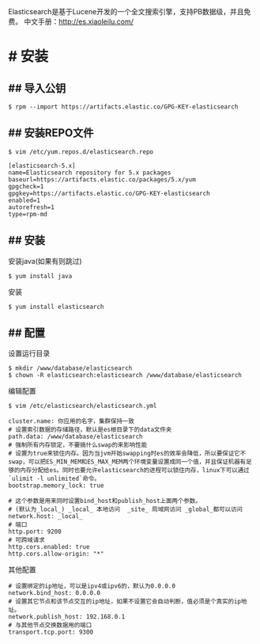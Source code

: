 Elasticsearch是基于Lucene开发的一个全文搜索引擎，支持PB数据级，并且免费。
中文手册：http://es.xiaoleilu.com/

# # 安装
## ## 导入公钥
```
$ rpm --import https://artifacts.elastic.co/GPG-KEY-elasticsearch
```
## ## 安装REPO文件
```
$ vim /etc/yum.repos.d/elasticsearch.repo
```
```
[elasticsearch-5.x]
name=Elasticsearch repository for 5.x packages
baseurl=https://artifacts.elastic.co/packages/5.x/yum
gpgcheck=1
gpgkey=https://artifacts.elastic.co/GPG-KEY-elasticsearch
enabled=1
autorefresh=1
type=rpm-md
```

## ## 安装
安装java(如果有则跳过)
```
$ yum install java
```
安装
```
$ yum install elasticsearch
```
## ## 配置
设置运行目录
```
$ mkdir /www/database/elasticsearch
$ chown -R elasticsearch:elasticsearch /www/database/elasticsearch
```
编辑配置
```
$ vim /etc/elasticsearch/elasticsearch.yml
```
```
cluster.name: 你应用的名字，集群保持一致
# 设置索引数据的存储路径，默认是es根目录下的data文件夹
path.data: /www/database/elasticsearch
# 强制所有内存锁定，不要搞什么swap的来影响性能 
# 设置为true来锁住内存。因为当jvm开始swapping时es的效率会降低，所以要保证它不swap，可以把ES_MIN_MEM和ES_MAX_MEM两个环境变量设置成同一个值，并且保证机器有足够的内存分配给es。同时也要允许elasticsearch的进程可以锁住内存，linux下可以通过`ulimit -l unlimited`命令。 
bootstrap.memory_lock: true

# 这个参数是用来同时设置bind_host和publish_host上面两个参数。
# (默认为_local_) _local_ 本地访问  _site_ 局域网访问 _global_都可以访问
network.host: _local_
# 端口
http.port: 9200
# 可跨域请求
http.cors.enabled: true
http.cors.allow-origin: "*"
```

其他配置
```
# 设置绑定的ip地址，可以是ipv4或ipv6的，默认为0.0.0.0
network.bind_host: 0.0.0.0
# 设置其它节点和该节点交互的ip地址，如果不设置它会自动判断，值必须是个真实的ip地址。
network.publish_host: 192.168.0.1
# 与其他节点交换数据用的端口
transport.tcp.port: 9300  
```
